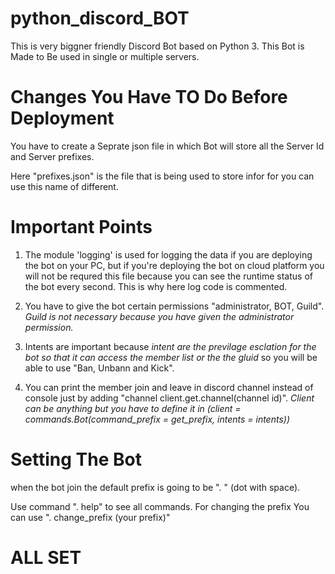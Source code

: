 # python_discord_BOT
This is very biggner friendly Discord Bot based on Python 3.
This Bot is Made to Be used in single or multiple servers.


# Changes You Have TO Do Before Deployment

You have to create a Seprate json file in which Bot will store all the Server Id and Server prefixes.

Here "prefixes.json" is the file that is being used to store infor for you can use this name of different.

# Important Points

1. The module 'logging' is used for logging the data if you are deploying the bot on your PC, but if you're deploying the bot on cloud platform you will not be requred this file because you can see the runtime status of the bot every second. This is why here log code is commented.

2. You have to give the bot certain permissions "administrator, BOT, Guild". *Guild is not necessary because you have given the administrator permission.*

3. Intents are important because *intent are the previlage esclation for the bot so that it can access the member list or the the gluid* so you will be able to use "Ban, Unbann and Kick".

4. You can print the member join and leave in discord channel instead of console just by adding "channel client.get.channel(channel id)".
*Client can be anything but you have to define it in (client = commands.Bot(command_prefix = get_prefix, intents = intents))*

# Setting The Bot

when the bot join the default prefix is going to be ". " (dot with space).

Use command ". help" to see all commands.
For changing the prefix You can use ". change_prefix (your prefix)"

# ALL SET